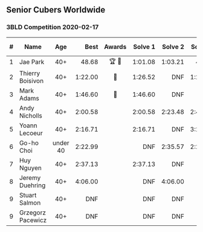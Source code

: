 ## Senior Cubers Worldwide
### 3BLD Competition 2020-02-17

| # | Name | Age | Best | Awards |Solve 1 |Solve 2 |Solve 3 |Video link |
| :--: | -- | :--: | --: | :--: | --: | --: | --: | :-- |
| 1 | Jae Park | 40+ |48.68 |🏆 🥇 |1:01.08 |1:03.21 |48.68 |[Link](https://www.facebook.com/events/173728187264773/permalink/173945660576359/) |
| 2 | Thierry Boisivon | 40+ |1:22.00 |🥈 |1:26.52 |DNF |1:22.00 |[Link](https://www.facebook.com/events/173728187264773/permalink/178355273468731/) |
| 3 | Mark Adams | 40+ |1:46.60 |🥉 |1:46.60 |DNF |DNF |[Link](https://www.facebook.com/events/173728187264773/permalink/176409236996668/) |
| 4 | Andy Nicholls | 40+ |2:00.58 | |2:00.58 |2:23.48 |2:49.28 |[Link](https://www.facebook.com/events/173728187264773/permalink/174217337215858/) |
| 5 | Yoann Lecoeur | 40+ |2:16.71 | |2:16.71 |DNF |3:21.50 |[Link](https://www.facebook.com/events/173728187264773/permalink/174101907227401/) |
| 6 | Go-ho Choi | under 40 |2:22.99 | |DNF |2:35.57 |2:22.99 ||
| 7 | Huy Nguyen | 40+ |2:37.13 | |2:37.13 |DNF |DNF |[Link](https://www.facebook.com/events/173728187264773/permalink/178453600125565/) |
| 8 | Jeremy Duehring | 40+ |4:06.00 | |DNF |4:06.00 |DNF |[Link](https://www.facebook.com/events/173728187264773/permalink/178131816824410/) |
| 9 | Stuart Salmon | 40+ |DNF | |DNF |DNF |DNF |[Link](https://www.facebook.com/events/173728187264773/permalink/178385403465718/) |
| 9 | Grzegorz Pacewicz | 40+ |DNF | |DNF |DNF |DNF ||
